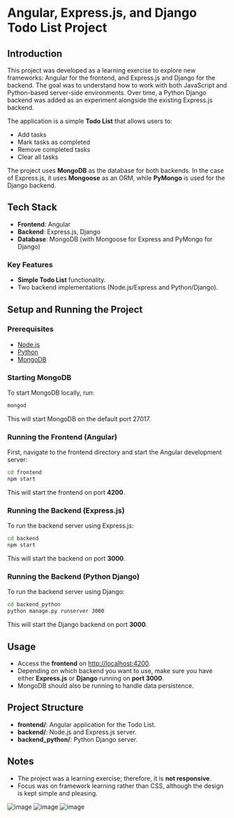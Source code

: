 # Angular, Express.js, and Django Todo List Project

## Introduction
This project was developed as a learning exercise to explore new frameworks: Angular for the frontend, and Express.js and Django for the backend. The goal was to understand how to work with both JavaScript and Python-based server-side environments. Over time, a Python Django backend was added as an experiment alongside the existing Express.js backend.

The application is a simple **Todo List** that allows users to:
- Add tasks
- Mark tasks as completed
- Remove completed tasks
- Clear all tasks

The project uses **MongoDB** as the database for both backends. In the case of Express.js, it uses **Mongoose** as an ORM, while **PyMongo** is used for the Django backend.

## Tech Stack
- **Frontend**: Angular
- **Backend**: Express.js, Django
- **Database**: MongoDB (with Mongoose for Express and PyMongo for Django)

### Key Features
- **Simple Todo List** functionality.
- Two backend implementations (Node.js/Express and Python/Django).

## Setup and Running the Project

### Prerequisites
- [Node.js](https://nodejs.org/)
- [Python](https://www.python.org/)
- [MongoDB](https://www.mongodb.com/try/download/community)

### Starting MongoDB
To start MongoDB locally, run:
```bash
mongod
```
This will start MongoDB on the default port 27017.

### Running the Frontend (Angular)
First, navigate to the frontend directory and start the Angular development server:
```bash
cd frontend
npm start
```
This will start the frontend on port **4200**.

### Running the Backend (Express.js)
To run the backend server using Express.js:
```bash
cd backend
npm start
```
This will start the backend on port **3000**.

### Running the Backend (Python Django)
To run the backend server using Django:
```bash
cd backend_python
python manage.py runserver 3000
```
This will start the Django backend on port **3000**.

## Usage
- Access the **frontend** on [http://localhost:4200](http://localhost:4200).
- Depending on which backend you want to use, make sure you have either **Express.js** or **Django** running on **port 3000**.
- MongoDB should also be running to handle data persistence.

## Project Structure
- **frontend/**: Angular application for the Todo List.
- **backend/**: Node.js and Express.js server.
- **backend_python/**: Python Django server.

## Notes
- The project was a learning exercise; therefore, it is **not responsive**.
- Focus was on framework learning rather than CSS, although the design is kept simple and pleasing.


![image](https://github.com/user-attachments/assets/a6307d67-2400-4f22-8678-d9bd6b65c115) ![image](https://github.com/user-attachments/assets/c443811f-a3a2-4a51-a1de-af6be9f011a4) ![image](https://github.com/user-attachments/assets/d3bdce46-18a4-40ae-b5ef-d233856c3ea3)






